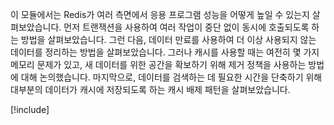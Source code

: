 이 모듈에서는 Redis가 여러 측면에서 응용 프로그램 성능을 어떻게 높일 수 있는지 살펴보았습니다. 먼저 트랜잭션을 사용하여 여러 작업이 중단 없이 동시에 호출되도록 하는 방법을 살펴보았습니다. 그런 다음, 데이터 만료를 사용하여 더 이상 사용되지 않는 데이터를 정리하는 방법을 살펴보았습니다. 그러나 캐시를 사용할 때는 여전히 몇 가지 메모리 문제가 있고, 새 데이터를 위한 공간을 확보하기 위해 제거 정책을 사용하는 방법에 대해 논의했습니다. 마지막으로, 데이터를 검색하는 데 필요한 시간을 단축하기 위해 대부분의 데이터가 캐시에 저장되도록 하는 캐시 배제 패턴을 살펴보았습니다.

<!-- Cleanup sandbox -->
[!include[](../../../includes/azure-sandbox-cleanup.md)]